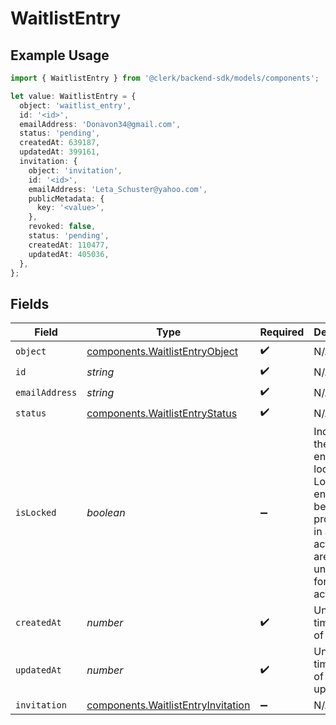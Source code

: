 # WaitlistEntry

## Example Usage

```typescript
import { WaitlistEntry } from '@clerk/backend-sdk/models/components';

let value: WaitlistEntry = {
  object: 'waitlist_entry',
  id: '<id>',
  emailAddress: 'Donavon34@gmail.com',
  status: 'pending',
  createdAt: 639187,
  updatedAt: 399161,
  invitation: {
    object: 'invitation',
    id: '<id>',
    emailAddress: 'Leta_Schuster@yahoo.com',
    publicMetadata: {
      key: '<value>',
    },
    revoked: false,
    status: 'pending',
    createdAt: 110477,
    updatedAt: 405036,
  },
};
```

## Fields

| Field          | Type                                                                                     | Required           | Description                                                                                                                                 | Example |
| -------------- | ---------------------------------------------------------------------------------------- | ------------------ | ------------------------------------------------------------------------------------------------------------------------------------------- | ------- |
| `object`       | [components.WaitlistEntryObject](../../models/components/waitlistentryobject.md)         | :heavy_check_mark: | N/A                                                                                                                                         |         |
| `id`           | _string_                                                                                 | :heavy_check_mark: | N/A                                                                                                                                         |         |
| `emailAddress` | _string_                                                                                 | :heavy_check_mark: | N/A                                                                                                                                         |         |
| `status`       | [components.WaitlistEntryStatus](../../models/components/waitlistentrystatus.md)         | :heavy_check_mark: | N/A                                                                                                                                         | pending |
| `isLocked`     | _boolean_                                                                                | :heavy_minus_sign: | Indicates if the waitlist entry is locked. Locked entries are being processed in a batch action and are unavailable for other actions.<br/> |         |
| `createdAt`    | _number_                                                                                 | :heavy_check_mark: | Unix timestamp of creation.<br/>                                                                                                            |         |
| `updatedAt`    | _number_                                                                                 | :heavy_check_mark: | Unix timestamp of last update.<br/>                                                                                                         |         |
| `invitation`   | [components.WaitlistEntryInvitation](../../models/components/waitlistentryinvitation.md) | :heavy_minus_sign: | N/A                                                                                                                                         |         |
